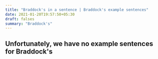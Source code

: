 ```yaml
---
title: "Braddock's in a sentence | Braddock's example sentences"
date: 2021-01-20T19:57:50+05:30
draft: falses
summary: "Braddock's"
---
```

## Unfortunately, we have no example sentences for Braddock's                 
